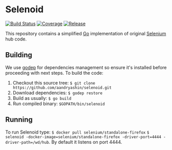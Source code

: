 # Selenoid
[![Build Status](https://travis-ci.org/aandryashin/selenoid.svg?branch=master)](https://travis-ci.org/aandryashin/selenoid)
[![Coverage](https://codecov.io/github/aandryashin/selenoid/coverage.svg)](https://codecov.io/gh/aandryashin/selenoid)
[![Release](https://img.shields.io/github/release/aandryashin/selenoid.svg)](https://github.com/aandryashin/selenoid/releases/latest)

This repository contains a simplified [Go](http://golang.org/) implementation of original [Selenium](http://github.com/SeleniumHQ/selenium) hub code.

## Building
We use [godep](https://github.com/tools/godep) for dependencies management so ensure it's installed before proceeding with next steps. To build the code:

1. Checkout this source tree: ```$ git clone https://github.com/aandryashin/selenoid.git```
2. Download dependencies: ```$ godep restore```
3. Build as usually: ```$ go build```
4. Run compiled binary: ```$GOPATH/bin/selenoid```

## Running
To run Selenoid type:
```$ docker pull selenium/standalone-firefox```
```$ selenoid -docker-image=selenium/standalone-firefox -driver-port=4444 -driver-path=/wd/hub```. By default it listens on port 4444.
